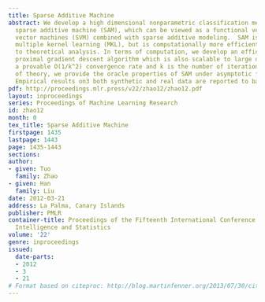 ```yaml
---
title: Sparse Additive Machine
abstract: We develop a high dimensional nonparametric classification method named
  sparse additive machine (SAM), which can be viewed as a functional version of support
  vector machines (SVM) combined with sparse additive modeling.  SAM is related  to
  multiple kernel learning (MKL), but is computationally more efficient and amenable
  to theoretical analysis. In terms of computation, we develop an efficient accelerated
  proximal gradient descent algorithm which is also scalable to large data sets with
  a provable O(1/k^2) convergence rate and k is the number of iterations.  In terms
  of theory, we provide the oracle properties of SAM under asymptotic frameworks.
  Empirical results on3 both synthetic and real data are reported to back up our theory.
pdf: http://proceedings.mlr.press/v22/zhao12/zhao12.pdf
layout: inproceedings
series: Proceedings of Machine Learning Research
id: zhao12
month: 0
tex_title: Sparse Additive Machine
firstpage: 1435
lastpage: 1443
page: 1435-1443
sections: 
author:
- given: Tuo
  family: Zhao
- given: Han
  family: Liu
date: 2012-03-21
address: La Palma, Canary Islands
publisher: PMLR
container-title: Proceedings of the Fifteenth International Conference on Artificial
  Intelligence and Statistics
volume: '22'
genre: inproceedings
issued:
  date-parts:
  - 2012
  - 3
  - 21
# Format based on citeproc: http://blog.martinfenner.org/2013/07/30/citeproc-yaml-for-bibliographies/
---
```

